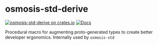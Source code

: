 # osmosis-std-derive

[![osmosis-std-derive on crates.io](https://img.shields.io/crates/v/osmosis-std-derive.svg)](https://crates.io/crates/osmosis-std-derive) [![Docs](https://docs.rs/osmosis-std-derive/badge.svg)](https://docs.rs/osmosis-std-derive)

Procedural macro for augmenting proto-generated types to create better developer ergonomics. Internally used by `osmosis-std`
